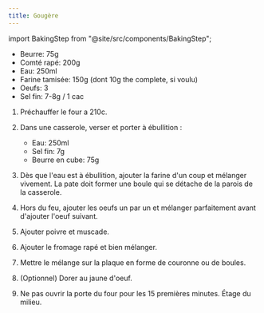 ```yaml
---
title: Gougère
---
```


import BakingStep from "@site/src/components/BakingStep";

- Beurre: 75g
- Comté rapé: 200g
- Eau: 250ml
- Farine tamisée: 150g (dont 10g the complete, si voulu)
- Oeufs: 3
- Sel fin: 7-8g / 1 cac

1. Préchauffer le four a 210c.
1. Dans une casserole, verser et porter à ébullition :

   - Eau: 250ml
   - Sel fin: 7g
   - Beurre en cube: 75g

1. Dès que l'eau est à ébullition, ajouter la farine d'un coup et mélanger vivement.
   La pate doit former une boule qui se détache de la parois de la casserole.
1. Hors du feu, ajouter les oeufs un par un et mélanger parfaitement
   avant d'ajouter l'oeuf suivant.
1. Ajouter poivre et muscade.
1. Ajouter le fromage rapé et bien mélanger.
1. Mettre le mélange sur la plaque en forme de couronne ou de boules.
1. (Optionnel) Dorer au jaune d'oeuf.
1. <BakingStep temp="210" time="25 minutes" preheat />

    Ne pas ouvrir la porte du four pour les 15 premières minutes. Étage du milieu.
